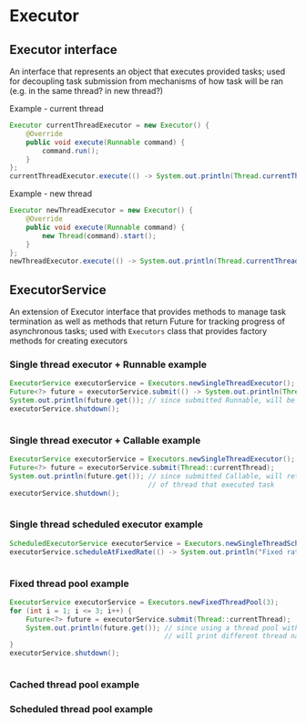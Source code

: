 # Executor

## Executor interface
An interface that represents an object that executes provided tasks; used for decoupling task submission from mechanisms of how task will be ran (e.g. in the same thread? in new thread?)  
  
Example - current thread
```java
Executor currentThreadExecutor = new Executor() {
    @Override
    public void execute(Runnable command) {
        command.run();
    }
};
currentThreadExecutor.execute(() -> System.out.println(Thread.currentThread())); // Thread[main,5,main]

```
Example - new thread
```java
Executor newThreadExecutor = new Executor() {
    @Override
    public void execute(Runnable command) {
        new Thread(command).start();
    }
};
newThreadExecutor.execute(() -> System.out.println(Thread.currentThread()));// Thread[Thread-0,5,main]
```

## ExecutorService
An extension of Executor interface that provides methods to manage task termination as well as methods that return Future for tracking progress of asynchronous tasks; used with `Executors` class that provides factory methods for creating executors

### Single thread executor + Runnable example
```java
ExecutorService executorService = Executors.newSingleThreadExecutor();
Future<?> future = executorService.submit(() -> System.out.println(Thread.currentThread()));
System.out.println(future.get()); // since submitted Runnable, will be null
executorService.shutdown();



```

### Single thread executor + Callable example
```java
ExecutorService executorService = Executors.newSingleThreadExecutor();
Future<?> future = executorService.submit(Thread::currentThread);
System.out.println(future.get()); // since submitted Callable, will return String representation
                                  // of thread that executed task
executorService.shutdown();



```

### Single thread scheduled executor example
```java
ScheduledExecutorService executorService = Executors.newSingleThreadScheduledExecutor();
executorService.scheduleAtFixedRate(() -> System.out.println("Fixed rate task"), 0, 3, TimeUnit.SECONDS);



```

### Fixed thread pool example
```java
ExecutorService executorService = Executors.newFixedThreadPool(3);
for (int i = 1; i <= 3; i++) {
    Future<?> future = executorService.submit(Thread::currentThread);
    System.out.println(future.get()); // since using a thread pool with 3 threads, each iteration
                                      // will print different thread name
}
executorService.shutdown();



```

### Cached thread pool example

### Scheduled thread pool example
